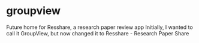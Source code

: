 # groupview
Future home for Resshare, a research paper review app
Initially, I wanted to call it GroupView, but now changed it to Resshare - Research Paper Share
